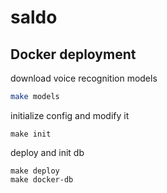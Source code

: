 # saldo

## Docker deployment
download voice recognition models
```sh
make models
```
initialize config and modify it
```shell
make init
```
deploy and init db
```
make deploy
make docker-db
```

